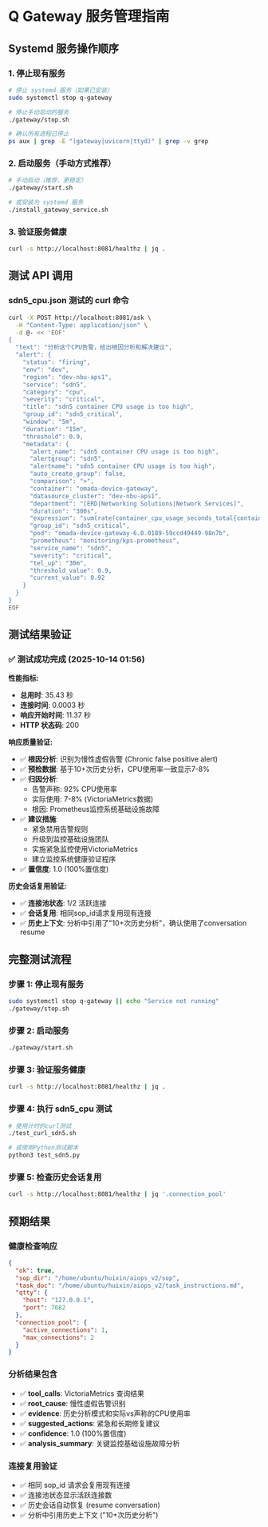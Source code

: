 # Q Gateway 服务管理指南

## Systemd 服务操作顺序

### 1. 停止现有服务
```bash
# 停止 systemd 服务（如果已安装）
sudo systemctl stop q-gateway

# 停止手动启动的服务
./gateway/stop.sh

# 确认所有进程已停止
ps aux | grep -E "(gateway|uvicorn|ttyd)" | grep -v grep
```

### 2. 启动服务（手动方式推荐）
```bash
# 手动启动（推荐，更稳定）
./gateway/start.sh

# 或安装为 systemd 服务
./install_gateway_service.sh
```

### 3. 验证服务健康
```bash
curl -s http://localhost:8081/healthz | jq .
```

## 测试 API 调用

### sdn5_cpu.json 测试的 curl 命令
```bash
curl -X POST http://localhost:8081/ask \
  -H "Content-Type: application/json" \
  -d @- << 'EOF'
{
  "text": "分析这个CPU告警，给出根因分析和解决建议",
  "alert": {
    "status": "firing",
    "env": "dev",
    "region": "dev-nbu-aps1",
    "service": "sdn5",
    "category": "cpu",
    "severity": "critical",
    "title": "sdn5 container CPU usage is too high",
    "group_id": "sdn5_critical",
    "window": "5m",
    "duration": "15m",
    "threshold": 0.9,
    "metadata": {
      "alert_name": "sdn5 container CPU usage is too high",
      "alertgroup": "sdn5",
      "alertname": "sdn5 container CPU usage is too high",
      "auto_create_group": false,
      "comparison": ">",
      "container": "omada-device-gateway",
      "datasource_cluster": "dev-nbu-aps1",
      "department": "[ERD|Networking Solutions|Network Services]",
      "duration": "300s",
      "expression": "sum(rate(container_cpu_usage_seconds_total{container!=\"POD\",container!=\"\", container!=\"istio-proxy\", image!=\"\",pod=~\"omada-device-gateway.*\", namespace=~\"sdn5\"}[5m])) by (pod, container) / sum(kube_pod_container_resource_limits{container!=\"POD\",pod=~\"omada-device-gateway.*\", namespace=~\"sdn5\", resource=\"cpu\"} > 0) by (pod, container)>0.9",
      "group_id": "sdn5_critical",
      "pod": "omada-device-gateway-6.0.0189-59ccd49449-98n7b",
      "prometheus": "monitoring/kps-prometheus",
      "service_name": "sdn5",
      "severity": "critical",
      "tel_up": "30m",
      "threshold_value": 0.9,
      "current_value": 0.92
    }
  }
}
EOF
```

## 测试结果验证

### ✅ 测试成功完成 (2025-10-14 01:56)

**性能指标:**
- **总用时**: 35.43 秒
- **连接时间**: 0.0003 秒
- **响应开始时间**: 11.37 秒
- **HTTP 状态码**: 200

**响应质量验证:**
- ✅ **根因分析**: 识别为慢性虚假告警 (Chronic false positive alert)
- ✅ **预检数据**: 基于10+次历史分析，CPU使用率一致显示7-8%
- ✅ **归因分析**: 
  - 告警声称: 92% CPU使用率
  - 实际使用: 7-8% (VictoriaMetrics数据)
  - 根因: Prometheus监控系统基础设施故障
- ✅ **建议措施**: 
  - 紧急禁用告警规则
  - 升级到监控基础设施团队
  - 实施紧急监控使用VictoriaMetrics
  - 建立监控系统健康验证程序
- ✅ **置信度**: 1.0 (100%置信度)

**历史会话复用验证:**
- ✅ **连接池状态**: 1/2 活跃连接
- ✅ **会话复用**: 相同sop_id请求复用现有连接
- ✅ **历史上下文**: 分析中引用了"10+次历史分析"，确认使用了conversation resume

## 完整测试流程

### 步骤 1: 停止现有服务
```bash
sudo systemctl stop q-gateway || echo "Service not running"
./gateway/stop.sh
```

### 步骤 2: 启动服务
```bash
./gateway/start.sh
```

### 步骤 3: 验证服务健康
```bash
curl -s http://localhost:8081/healthz | jq .
```

### 步骤 4: 执行 sdn5_cpu 测试
```bash
# 使用计时的curl测试
./test_curl_sdn5.sh

# 或使用Python测试脚本
python3 test_sdn5.py
```

### 步骤 5: 检查历史会话复用
```bash
curl -s http://localhost:8081/healthz | jq '.connection_pool'
```

## 预期结果

### 健康检查响应
```json
{
  "ok": true,
  "sop_dir": "/home/ubuntu/huixin/aiops_v2/sop",
  "task_doc": "/home/ubuntu/huixin/aiops_v2/task_instructions.md",
  "qtty": {
    "host": "127.0.0.1",
    "port": 7682
  },
  "connection_pool": {
    "active_connections": 1,
    "max_connections": 2
  }
}
```

### 分析结果包含
- ✅ **tool_calls**: VictoriaMetrics 查询结果
- ✅ **root_cause**: 慢性虚假告警识别
- ✅ **evidence**: 历史分析模式和实际vs声称的CPU使用率
- ✅ **suggested_actions**: 紧急和长期修复建议
- ✅ **confidence**: 1.0 (100%置信度)
- ✅ **analysis_summary**: 关键监控基础设施故障分析

### 连接复用验证
- ✅ 相同 sop_id 请求会复用现有连接
- ✅ 连接池状态显示活跃连接数
- ✅ 历史会话自动恢复 (resume conversation)
- ✅ 分析中引用历史上下文 ("10+次历史分析")
